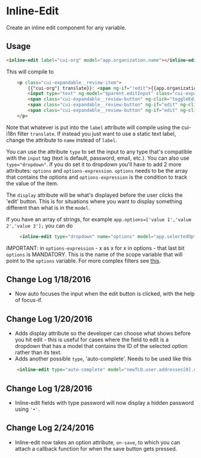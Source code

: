 # Inline-Edit

Create an inline edit component for any variable.

## Usage

```html
<inline-edit label="cui-org" model="app.organization.name"></inline-edit>
```

This will compile to

```html
    <p class="cui-expandable__review-item">
        {{"cui-org"| translate}}: <span ng-if="!edit">{{app.organization.name}}</span>
        <input type="text" ng-model="$parent.editInput" class="cui-expandable__review-input" ng-init="matchModels()" ng-if="edit"/>
        <span class="cui-expandable__review-button" ng-click="toggleEdit()" ng-if="!edit"> Edit</span>
        <span class="cui-expandable__review-button" ng-if="edit" ng-click="saveInput();toggleEdit();"> Save</span>
        <span class="cui-expandable__review-button" ng-if="edit" ng-click="toggleEdit()"> Cancel</span>
    </p>
```

Note that whatever is put into the `label` attribute will compile using the cui-i18n filter `translate`. If instead you just want to use a static text label, change the attribute to `name` instead of `label`.

You can use the attribute `type` to set the input to any type that's compatible with the `input` tag (text is default, password, email, etc.). You can also use `type="dropdown"`.
If you do set it to dropdown you'll have to add 2 more attributes: `options` and `options-expression`.
`options` needs to be the array that contains the options and `options-expression` is the condition to track the value of the item.

The `display` attribute will be what's displayed before the user clicks the 'edit' button. This is for situations where you want to display something different than what is in the `model`.

If you have an array of strings, for example `app.options=['value 1','value 2','value 3'];` you can do
```html
     <inline-edit type="dropdown" name="options" model="app.selectedOption" options-expression="x as x for x in options" options="app.options" display="selectedOption.textToBeDisplayed"></inline-edit>
```

IMPORTANT: in `options-expression` - x as x for x in options - that last bit `options` is MANDATORY. This is the name of the scope variable that will point to the `options` variable. For more complex filters see [this](https://docs.angularjs.org/api/ng/directive/ngOptions).

## Change Log 1/18/2016

* Now auto focuses the input when the edit button is clicked, with the help of focus-if.

## Change Log 1/20/2016

* Adds display attribute so the developer can choose what shows before you hit edit - this is useful for cases where the field to edit is a dropdown that has a model that contains the ID of the selected option rather than its text.
* Adds another possible `type`, 'auto-complete'. Needs to be used like this
```html
    <inline-edit type="auto-complete" model="newTLO.user.addresses[0].country" display="newTLO.user.addresses[0].country.title || newTLO.user.addresses[0].country" label="cui-country" selected-object="newTLO.user.addresses[0].country" model="newTLO.user.addresses[0].country" local-data="base.countries" search-fields="name" title-field="name"></inline-edit>
```

## Change Log 1/28/2016

* Inline-edit fields with type password will now display a hidden password using `'•'`.

## Change Log 2/24/2016

* Inline-edit now takes an option attribute, `on-save`, to which you can attach a callback function for when the save button gets pressed.